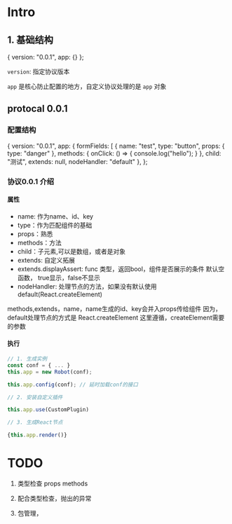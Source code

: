 # Intro

## 1. 基础结构
  {
    version: "0.0.1",
    app: {}
  };

  `version`: 指定协议版本

  `app` 是核心防止配置的地方，自定义协议处理的是 `app` 对象


## protocal 0.0.1

### 配置结构
{
    version: "0.0.1",
    app: {
      formFields: [
        {
          name: "test",
          type: "button",
          props: {
            type: "danger"
          },
          methods: {
            onClick: () => {
              console.log("hello");
            }
          },
          child: "测试",
          extends: null,
          nodeHandler: "default"
        },
};

### 协议0.0.1 介绍


#### 属性

* name: 作为name、id、key
* type：作为匹配组件的基础
* props：熟悉
* methods：方法
* child：子元素,可以是数组，或者是对象
* extends: 自定义拓展
* extends.displayAssert: func 类型，返回bool，组件是否展示的条件
      默认空函数，
      true显示，false不显示
* nodeHandler: 处理节点的方法，如果没有默认使用default(React.createElement)

methods,extends，name，name生成的id、key会并入props传给组件
因为，default处理节点的方式是 React.createElement
这里遵循，createElement需要的参数

#### 执行

```javascript
// 1. 生成实例
const conf = { ... }
this.app = new Robot(conf);

this.app.config(conf); // 延时加载conf的接口

// 2. 安装自定义插件

this.app.use(CustomPlugin)

// 3. 生成React节点

{this.app.render()}

```
# TODO
1. 类型检查
  props
  methods

2. 配合类型检查，抛出的异常

3. 包管理，


